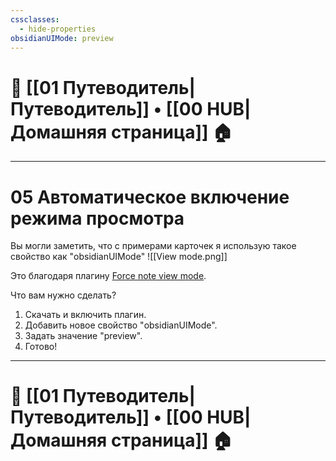 ```yaml
---
cssclasses:
  - hide-properties
obsidianUIMode: preview
---
```

# 🧭 [[01 Путеводитель|Путеводитель]] • [[00 HUB|Домашняя страница]] 🏠

---
# **05 Автоматическое включение режима просмотра**

Вы могли заметить, что с примерами карточек я использую такое свойство как "obsidianUIMode"
![[View mode.png]]


Это благодаря плагину [Force note view mode](obsidian://show-plugin?id=obsidian-view-mode-by-frontmatter).

Что вам нужно сделать?
1. Скачать и включить плагин.
2. Добавить новое свойство "obsidianUIMode".
3. Задать значение "preview".
4. Готово!

---
# 🧭 [[01 Путеводитель|Путеводитель]] • [[00 HUB|Домашняя страница]] 🏠